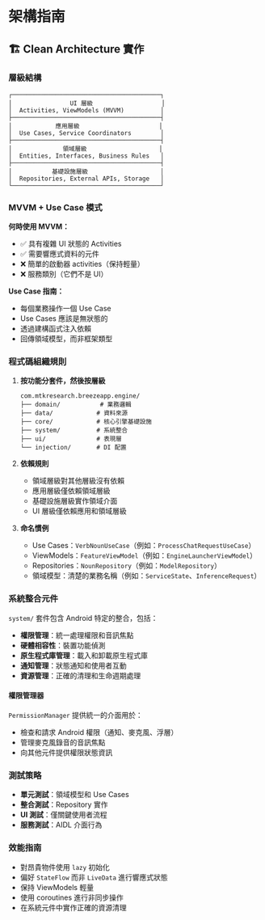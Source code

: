 # 架構指南

## 🏗️ Clean Architecture 實作

### 層級結構
```
┌─────────────────────────────────────────┐
│                UI 層級                   │
│  Activities, ViewModels (MVVM)          │
├─────────────────────────────────────────┤
│            應用層級                      │
│  Use Cases, Service Coordinators        │
├─────────────────────────────────────────┤
│              領域層級                    │
│  Entities, Interfaces, Business Rules   │
├─────────────────────────────────────────┤
│           基礎設施層級                    │
│  Repositories, External APIs, Storage   │
└─────────────────────────────────────────┘
```

### MVVM + Use Case 模式

**何時使用 MVVM：**
- ✅ 具有複雜 UI 狀態的 Activities
- ✅ 需要響應式資料的元件
- ❌ 簡單的啟動器 activities（保持輕量）
- ❌ 服務類別（它們不是 UI）

**Use Case 指南：**
- 每個業務操作一個 Use Case
- Use Cases 應該是無狀態的
- 透過建構函式注入依賴
- 回傳領域模型，而非框架類型

### 程式碼組織規則

1. **按功能分套件，然後按層級**
   ```
   com.mtkresearch.breezeapp.engine/
   ├── domain/           # 業務邏輯
   ├── data/            # 資料來源
   ├── core/            # 核心引擎基礎設施
   ├── system/          # 系統整合
   ├── ui/              # 表現層
   └── injection/       # DI 配置
   ```

2. **依賴規則**
   - 領域層級對其他層級沒有依賴
   - 應用層級僅依賴領域層級
   - 基礎設施層級實作領域介面
   - UI 層級僅依賴應用和領域層級

3. **命名慣例**
   - Use Cases：`VerbNounUseCase`（例如：`ProcessChatRequestUseCase`）
   - ViewModels：`FeatureViewModel`（例如：`EngineLauncherViewModel`）
   - Repositories：`NounRepository`（例如：`ModelRepository`）
   - 領域模型：清楚的業務名稱（例如：`ServiceState`、`InferenceRequest`）

### 系統整合元件

`system/` 套件包含 Android 特定的整合，包括：
- **權限管理**：統一處理權限和音訊焦點
- **硬體相容性**：裝置功能偵測
- **原生程式庫管理**：載入和卸載原生程式庫
- **通知管理**：狀態通知和使用者互動
- **資源管理**：正確的清理和生命週期處理

#### 權限管理器
`PermissionManager` 提供統一的介面用於：
- 檢查和請求 Android 權限（通知、麥克風、浮層）
- 管理麥克風錄音的音訊焦點
- 向其他元件提供權限狀態資訊

### 測試策略

- **單元測試**：領域模型和 Use Cases
- **整合測試**：Repository 實作
- **UI 測試**：僅關鍵使用者流程
- **服務測試**：AIDL 介面行為

### 效能指南

- 對昂貴物件使用 `lazy` 初始化
- 偏好 `StateFlow` 而非 `LiveData` 進行響應式狀態
- 保持 ViewModels 輕量
- 使用 coroutines 進行非同步操作
- 在系統元件中實作正確的資源清理 